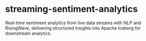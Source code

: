 # streaming-sentiment-analytics
Real-time sentiment analytics from live data streams with NLP and RisingWave, delivering structured insights into Apache Iceberg for downstream analytics.
